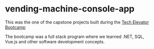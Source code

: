 # vending-machine-console-app

This was the one of the capstone projects built during the [Tech Elevator Bootcamp](https://www.techelevator.com/coding-bootcamp/full-time-coding-bootcamp/)

The bootcamp was a full stack program where we learned .NET, SQL, Vue.js and other software development concepts. 

